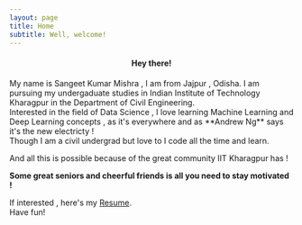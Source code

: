 ```yaml
---
layout: page
title: Home
subtitle: Well, welcome!
---
```

<center><h4>Hey there!</h4></center>
My name is Sangeet Kumar Mishra , I am from Jajpur , Odisha. I am pursuing my undergaduate studies in Indian Institute of Technology Kharagpur in the Department of Civil Engineering. <br>
Interested in the field of Data Science , I love learning Machine Learning and Deep Learning concepts , as it's everywhere and as **Andrew Ng** says it's the new electricty !<br>
Though I am a civil undergrad but love to I code all the time and learn. 

And all this is possible because of the great community IIT Kharagpur has !


**Some great seniors and cheerful friends is all you need to stay motivated !**<br>

If interested , here's my [Resume](/resume.pdf). <br/>
Have fun! <br/>
